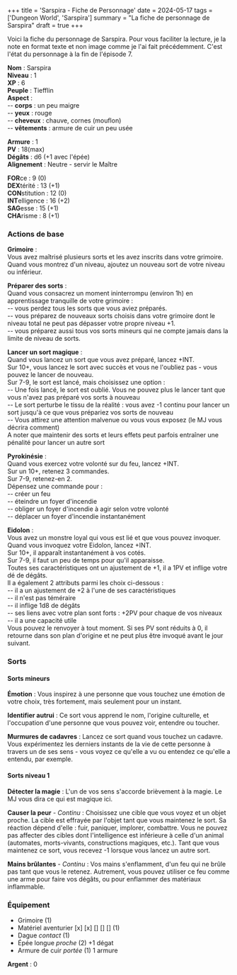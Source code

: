+++
title = 'Sarspira - Fiche de Personnage'
date = 2024-05-17
tags = ['Dungeon World', 'Sarspira']
summary = "La fiche de personnage de Sarspira"
draft = true
+++

Voici la fiche du personnage de Sarspira. Pour vous faciliter la lecture, je la note en format texte et non image comme je l'ai fait précédemment. C'est l'état du personnage à la fin de l'épisode 7.

**Nom** : Sarspira  
**Niveau** : 1  
**XP** : 6  
**Peuple** : Tiefflin  
**Aspect** :  
-- **corps** : un peu maigre  
-- **yeux** : rouge  
-- **cheveux** : chauve, cornes (mouflon)  
-- **vêtements** : armure de cuir un peu usée

**Armure** : 1  
**PV** : 18(max)  
**Dégâts** : d6 (+1 avec l'épée)  
**Alignement** : Neutre - servir le Maître  

**FOR**ce : 9 (0)  
**DEX**térité : 13 (+1)  
**CON**stitution : 12 (0)  
**INT**elligence : 16 (+2)  
**SAG**esse : 15 (+1)  
**CHA**risme : 8 (+1)  

### Actions de base

**Grimoire** :  
Vous avez maîtrisé plusieurs sorts et les avez inscrits dans votre grimoire.  
Quand vous montrez d'un niveau, ajoutez un nouveau sort de votre niveau ou inférieur.

**Préparer des sorts** :  
Quand vous consacrez un moment ininterrompu (environ 1h) en apprentissage tranquille de votre grimoire :  
-- vous perdez tous les sorts que vous aviez préparés.  
-- vous préparez de nouveaux sorts choisis dans votre grimoire dont le niveau total ne peut pas dépasser votre propre niveau +1.  
-- vous préparez aussi tous vos sorts mineurs qui ne compte jamais dans la limite de niveau de sorts.

**Lancer un sort magique** :  
Quand vous lancez un sort que vous avez préparé, lancez +INT.  
Sur 10+, vous lancez le sort avec succès et vous ne l'oubliez pas - vous pouvez le lancer de nouveau.  
Sur 7-9, le sort est lancé, mais choisissez une option :  
-- Une fois lancé, le sort est oublié. Vous ne pouvez plus le lancer tant que vous n'avez pas préparé vos sorts à nouveau  
-- Le sort perturbe le tissu de la réalité : vous avez -1 continu pour lancer un sort jusqu'à ce que vous prépariez vos sorts de nouveau  
-- Vous attirez une attention malvenue ou vous vous exposez (le MJ vous décrira comment)  
A noter que maintenir des sorts et leurs effets peut parfois entraîner une pénalité pour lancer un autre sort

**Pyrokinésie** :  
Quand vous exercez votre volonté sur du feu, lancez +INT.  
Sur un 10+, retenez 3 commandes.  
Sur 7-9, retenez-en 2.  
Dépensez une commande pour :  
-- créer un feu  
-- éteindre un foyer d'incendie  
-- obliger un foyer d'incendie à agir selon votre volonté  
-- déplacer un foyer d'incendie instantanément

**Eidolon** :  
Vous avez un monstre loyal qui vous est lié et que vous pouvez invoquer. Quand vous invoquez votre Eidolon, lancez +INT.  
Sur 10+, il apparaît instantanément à vos cotés.  
Sur 7-9, il faut un peu de temps pour qu'il apparaisse.  
Toutes ses caractéristiques ont un ajustement de +1, il a 1PV et inflige votre dé de dégâts.  
Il a également 2 attributs parmi les choix ci-dessous :  
-- il a un ajustement de +2 à l'une de ses caractéristiques  
-- il n'est pas téméraire  
-- il inflige 1d8 de dégâts  
-- ses liens avec votre plan sont forts : +2PV pour chaque de vos niveaux  
-- il a une capacité utile  
Vous pouvez le renvoyer à tout moment. Si ses PV sont réduits à 0, il retourne dans son plan d'origine et ne peut plus être invoqué avant le jour suivant.

### Sorts

#### Sorts mineurs

**Émotion** : Vous inspirez à une personne que vous touchez une émotion de votre choix, très fortement, mais seulement pour un instant.

**Identifier autrui** : Ce sort vous apprend le nom, l'origine culturelle, et l'occupation d'une personne que vous pouvez voir, entendre ou toucher.

**Murmures de cadavres** : Lancez ce sort quand vous touchez un cadavre. Vous expérimentez les derniers instants de la vie de cette personne à travers un de ses sens - vous voyez ce qu'elle a vu ou entendez ce qu'elle a entendu, par exemple.

#### Sorts niveau 1

**Détecter la magie** : L'un de vos sens s'accorde brièvement à la magie. Le MJ vous dira ce qui est magique ici.

**Causer la peur** - *Continu* : Choisissez une cible que vous voyez et un objet proche. La cible est effrayée par l'objet tant que vous maintenez le sort. Sa réaction dépend d'elle : fuir, paniquer, implorer, combattre. Vous ne pouvez pas affecter des cibles dont l'intelligence est inférieure à celle d'un animal (automates, morts-vivants, constructions magiques, etc.). Tant que vous maintenez ce sort, vous recevez -1 lorsque vous lancez un autre sort.

**Mains brûlantes** - *Continu* : Vos mains s'enflamment, d'un feu qui ne brûle pas tant que vous le retenez. Autrement, vous pouvez utiliser ce feu comme une arme pour faire vos dégâts, ou pour enflammer des matériaux inflammable.

### Équipement

- Grimoire (1)
- Matériel aventurier [x] [x] [] [] [] (1)
- Dague *contact* (1)
- Épée longue *proche* (2) +1 dégat
- Armure de cuir *portée* (1) 1 armure

**Argent** : 0
